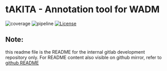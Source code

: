 # tAKITA - Annotation tool for WADM

![coverage](https://gitlab.kit.edu/kit/scc/dem/sfb980/takita/badges/development/coverage.svg) ![pipeline](https://gitlab.kit.edu/kit/scc/dem/sfb980/takita/badges/development/pipeline.svg) [![License](https://img.shields.io/badge/License-Apache_2.0-blue.svg)](https://opensource.org/licenses/Apache-2.0)

## Note:

this readme file is the README for the internal gitlab development repository only. For README content also visible on github mirror, refer to [github README](.github/README.md)